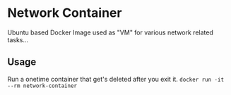 # Network Container
Ubuntu based Docker Image used as "VM" for various network related tasks...

## Usage
Run a onetime container that get's deleted after you exit it.
`docker run -it --rm network-container`